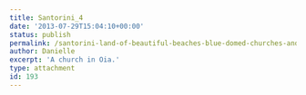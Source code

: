 ```yaml
---
title: Santorini_4
date: '2013-07-29T15:04:10+00:00'
status: publish
permalink: /santorini-land-of-beautiful-beaches-blue-domed-churches-and-stray-animals/santorini_4
author: Danielle
excerpt: 'A church in Oia.'
type: attachment
id: 193
---
```

<!DOCTYPE html PUBLIC "-//W3C//DTD HTML 4.0 Transitional//EN" "http://www.w3.org/TR/REC-html40/loose.dtd">
<?xml encoding="UTF-8">
